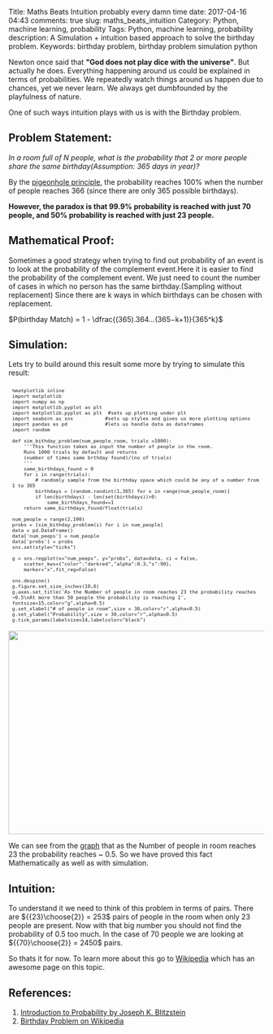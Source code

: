 Title: Maths Beats Intuition probably every damn time
date:  2017-04-16 04:43
comments: true
slug: maths_beats_intuition
Category: Python, machine learning, probability
Tags: Python, machine learning, probability
description: A Simulation + intuition based approach to solve the birthday problem.
Keywords: birthday problem, birthday problem simulation python

Newton once said that **"God does not play dice with the universe"**. But actually he does. Everything happening around us could be explained in terms of probabilities. We repeatedly watch things around us happen due to chances, yet we never learn. We always get dumbfounded by the playfulness of nature.

One of such ways intuition plays with us is with the Birthday problem.

## Problem Statement:

*In a room full of N people, what is the probability that 2 or more people share the same birthday(Assumption: 365 days in year)?*

By the [pigeonhole principle](https://en.wikipedia.org/wiki/Pigeonhole_principle), the probability reaches 100% when the number of people reaches 366 (since there are only 365 possible birthdays).

**However, the paradox is that 99.9% probability is reached with just 70 people, and 50% probability is reached with just 23 people.**


## Mathematical Proof:

Sometimes a good strategy when trying to find out probability of an event is to look at the probability of the complement event.Here it is easier to find the probability of the complement event.
We just need to count the number of cases in which no person has the same birthday.(Sampling without replacement)
Since there are k ways in which birthdays can be chosen with replacement.

$P(birthday Match) = 1 - \dfrac{(365).364...(365−k+1)}{365^k}$

## Simulation:

Lets try to build around this result some more by trying to simulate this result:

<pre style="font-size:80%; padding:7px; margin:0em;">
<code class="python">%matplotlib inline
import matplotlib
import numpy as np
import matplotlib.pyplot as plt
import matplotlib.pyplot as plt  #sets up plotting under plt
import seaborn as sns           #sets up styles and gives us more plotting options
import pandas as pd             #lets us handle data as dataframes
import random

def sim_bithday_problem(num_people_room, trials =1000):
    '''This function takes as input the number of people in the room.
    Runs 1000 trials by default and returns
    (number of times same brthday found)/(no of trials)
    '''
    same_birthdays_found = 0
    for i in range(trials):
        # randomly sample from the birthday space which could be any of a number from 1 to 365
        birthdays = [random.randint(1,365) for x in range(num_people_room)]
        if len(birthdays) - len(set(birthdays))>0:
            same_birthdays_found+=1
    return same_birthdays_found/float(trials)

num_people = range(2,100)
probs = [sim_bithday_problem(i) for i in num_people]
data = pd.DataFrame()
data['num_peeps'] = num_people
data['probs'] = probs
sns.set(style="ticks")

g = sns.regplot(x="num_peeps", y="probs", data=data, ci = False,
    scatter_kws={"color":"darkred","alpha":0.3,"s":90},
    marker="x",fit_reg=False)

sns.despine()
g.figure.set_size_inches(10,6)
g.axes.set_title('As the Number of people in room reaches 23 the probability reaches ~0.5\nAt more than 50 people the probability is reaching 1', fontsize=15,color="g",alpha=0.5)
g.set_xlabel("# of people in room",size = 30,color="r",alpha=0.5)
g.set_ylabel("Probability",size = 30,color="r",alpha=0.5)
g.tick_params(labelsize=14,labelcolor="black")
</code></pre>

<div style="margin-top: 9px; margin-bottom: 10px;">
<center><img src="/images/bithdayproblem.png"  height="400" width="700" ></center>
</div>

We can see from the [graph](http://mlwhiz.com/blog/2015/09/13/seaborn_visualizations/) that as the Number of people in room reaches 23 the probability reaches ~ 0.5. So we have proved this fact Mathematically as well as with simulation.

## Intuition:

To understand it we need to think of this problem in terms of pairs. There are ${{23}\choose{2}} = 253$ pairs of people in the room when only 23 people are present. Now with that big number you should not find the probability of 0.5 too much. In the case of 70 people we are looking at ${{70}\choose{2}} = 2450$ pairs.

So thats it for now. To learn more about this go to [Wikipedia](https://en.wikipedia.org/wiki/Birthday_problem) which has an awesome page on this topic.

## References:

1. [Introduction to Probability by Joseph K. Blitzstein](http://amzn.to/2nIUkxq)
2. [Birthday Problem on Wikipedia](https://en.wikipedia.org/wiki/Birthday_problem)
